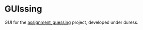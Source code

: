 # GUIssing
GUI for the
[assignment\_guessing](https://github.com/elterminad0r/assignment_guessing)
project, developed under duress.

